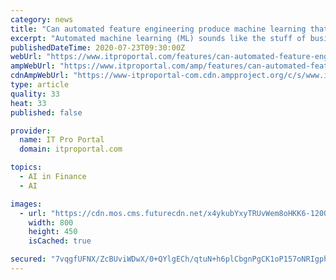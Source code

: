 ```yaml
---
category: news
title: "Can automated feature engineering produce machine learning that finally lives up to its name?"
excerpt: "Automated machine learning (ML) sounds like the stuff of business ... a three-month period by a team of experienced data scientists. Another at a global financial-services organization showed that Tallinn ML’s automated feature engineering improved ..."
publishedDateTime: 2020-07-23T09:30:00Z
webUrl: "https://www.itproportal.com/features/can-automated-feature-engineering-produce-machine-learning-that-finally-lives-up-to-its-name/"
ampWebUrl: "https://www.itproportal.com/amp/features/can-automated-feature-engineering-produce-machine-learning-that-finally-lives-up-to-its-name/"
cdnAmpWebUrl: "https://www-itproportal-com.cdn.ampproject.org/c/s/www.itproportal.com/amp/features/can-automated-feature-engineering-produce-machine-learning-that-finally-lives-up-to-its-name/"
type: article
quality: 33
heat: 33
published: false

provider:
  name: IT Pro Portal
  domain: itproportal.com

topics:
  - AI in Finance
  - AI

images:
  - url: "https://cdn.mos.cms.futurecdn.net/x4ykubYxyTRUvWem8oHKK6-1200-80.jpg"
    width: 800
    height: 450
    isCached: true

secured: "7vqgfUFNX/ZcBUviWDwX/0+QYlgECh/qtuN+h6plCbgnPgCK1oP157oNRIgphLe/CQ0cu1vAJNsTWlYBRYfVQ6b5mF6U85TG2QgZEiS1PON2x9gYZ8XD5O1jzpo9hz5zuFojryIm2VPC4enDNbu98A8/CfM4jTs0q4BzTDMt0h89vmkbatPDC+q7O0hJSAcgRI4O8UrbZArS1Wqn196aaK4Xxf47K7ga7hnJnOUoPoy8vG+nSNxDaFYO0yinakwHDSqbWnmrKbPxICo+pEhi7Q5bLX+hiRn+e3O9A48cjGMr7E5OLy4xTBFd37hc4+tNZIHFn4RMP57qwJE1CasZlg==;butSflM+6O+nMzOaHqe4Hw=="
---
```


